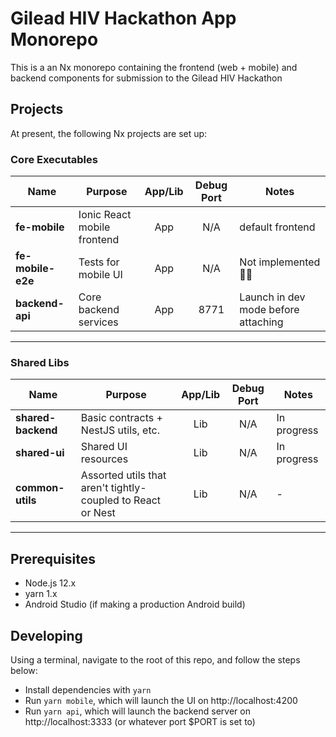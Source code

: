 # Gilead HIV Hackathon App Monorepo

This is a an Nx monorepo containing the frontend (web + mobile) and backend components for submission to the Gilead HIV Hackathon

## Projects

At present, the following Nx projects are set up:

### Core Executables

| Name              | Purpose                     | App/Lib | Debug Port | Notes                               |
| ----------------- | --------------------------- | :-----: | :--------: | ----------------------------------- |
| **fe-mobile**     | Ionic React mobile frontend |   App   |    N/A     | default frontend                    |
| **fe-mobile-e2e** | Tests for mobile UI         |   App   |    N/A     | Not implemented 🤷‍♀️                  |
| **backend-api**   | Core backend services       |   App   |    8771    | Launch in dev mode before attaching |

---

### Shared Libs

| Name               | Purpose                                                     | App/Lib | Debug Port | Notes       |
| ------------------ | ----------------------------------------------------------- | :-----: | :--------: | ----------- |
| **shared-backend** | Basic contracts + NestJS utils, etc.                        |   Lib   |    N/A     | In progress |
| **shared-ui**      | Shared UI resources                                         |   Lib   |    N/A     | In progress |
| **common-utils**   | Assorted utils that aren't tightly-coupled to React or Nest |   Lib   |    N/A     | -           |

---

## Prerequisites

- Node.js 12.x
- yarn 1.x
- Android Studio (if making a production Android build)

## Developing

Using a terminal, navigate to the root of this repo, and follow the steps below:

- Install dependencies with `yarn`
- Run `yarn mobile`, which will launch the UI on http://localhost:4200
- Run `yarn api`, which will launch the backend server on http://localhost:3333 (or whatever port $PORT is set to)

